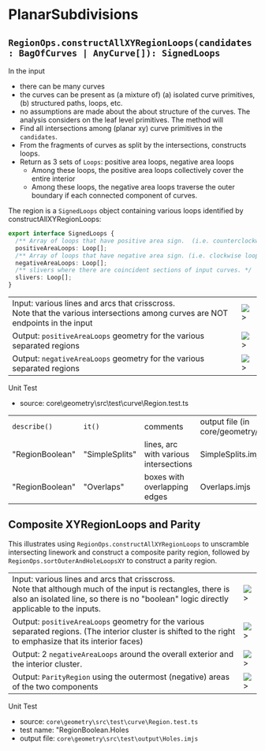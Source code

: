 
# PlanarSubdivisions

## `RegionOps.constructAllXYRegionLoops(candidates: BagOfCurves | AnyCurve[]): SignedLoops`

In the input

- there can be many curves
- the curves can be present as (a mixture of) (a) isolated curve primitives, (b) structured paths, loops, etc.
- no assumptions are made about the about structure of the curves.  The analysis considers on the leaf level primitives.
The method will
- Find all intersections among (planar xy) curve primitives in the `candidates`.
- From the fragments of curves as split by the intersections, constructs loops.
- Return as 3 sets of `Loops`: positive area loops, negative area loops
  - Among these loops, the positive area loops collectively cover the entire interior
  - Among these loops, the negative area loops traverse the outer boundary if each connected component of curves.

 The region is a `SignedLoops` object containing various loops identified by constructAllXYRegionLoops:

```ts
export interface SignedLoops {
  /** Array of loops that have positive area sign.  (i.e. counterclockwise loops) */
  positiveAreaLoops: Loop[];
  /** Array of loops that have negative area sign. (i.e. clockwise loops. */
  negativeAreaLoops: Loop[];
  /** slivers where there are coincident sections of input curves. */
  slivers: Loop[];
}
```

|  |  |
|---|---|
| Input: various lines and arcs that crisscross.<br> Note that the various intersections among curves are NOT endpoints in the input | ![>](./figs/PlanarSubdivision/CrossingLinesInput.png) |
| Output: `positiveAreaLoops` geometry for the various separated regions | ![>](./figs/PlanarSubdivision/CrossingLinesLoops.png) |
| Output: `negativeAreaLoops` geometry for the various separated regions | ![>](./figs/PlanarSubdivision/CrossingLineNegativeAreaLoops.png) |

Unit Test

- source: core\geometry\src\test\curve\Region.test.ts

|  |  |  |  |
|---|---|---|---|
| `describe()`  |  `it()` | comments | output file (in core/geometry/src/test/output/) |
| "RegionBoolean" | "SimpleSplits" | lines, arc with various intersections | SimpleSplits.imjs |
| "RegionBoolean" | "Overlaps" | boxes with overlapping edges | Overlaps.imjs |

## Composite XYRegionLoops and Parity

This illustrates using `RegionOps.constructAllXYRegionLoops` to unscramble intersecting linework and construct a composite parity region, followed by `RegionOps.sortOuterAndHoleLoopsXY` to construct a parity region.

|  |  |
|---|---|
| Input: various lines and arcs that crisscross.<br> Note that although much of the input is rectangles, there is also an isolated line, so there is no "boolean" logic directly applicable to the inputs. | ![>](./figs/PlanarSubdivision/MultiComponentIn.png) |
| Output: `positiveAreaLoops` geometry for the various separated regions.  (The interior cluster is shifted to the right to emphasize that its interior faces) | ![>](./figs/PlanarSubdivision/MultiComponentPositiveAreas.png) |
| Output: 2 `negativeAreaLoops` around the overall exterior and the interior cluster. | ![>](./figs/PlanarSubdivision/MultiComponentNegativeAreas.png) |
| Output: `ParityRegion` using the outermost (negative) areas of the two components | ![>](./figs/PlanarSubdivision/MultiComponentParityOut.png) |

Unit Test

- source: `core\geometry\src\test\curve\Region.test.ts`
- test name: "RegionBoolean.Holes
- output file: `core\geometry\src\test\output\Holes.imjs`
